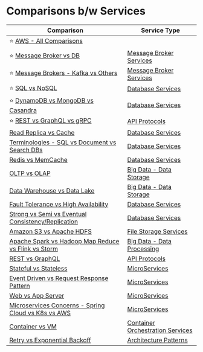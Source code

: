 # Comparisons b/w Services

| Comparison                                                                                                        | Service Type                                                  |
|-------------------------------------------------------------------------------------------------------------------|---------------------------------------------------------------|
| :star: [AWS - All Comparisons](https://github.com/Anshul619/AWS-Services/tree/main/AWS-All-Comparisons.md)        |                                                               |
| :star: [Message Broker vs DB](2_MessageBrokersEDA/MessageBrokerVsDB.md)                                           | [Message Broker Services](2_MessageBrokersEDA)                |
| :star: [Message Brokers - Kafka vs Others](2_MessageBrokersEDA/KafkaVsRabbitMQVsSQSVsSNS.md)                      | [Message Broker Services](2_MessageBrokersEDA)                |
| :star: [SQL vs NoSQL](1_Databases/SQLvsNoSQL.md)                                                                  | [Database Services](1_Databases)                              |
| :star: [DynamoDB vs MongoDB vs Casandra](1_Databases/DynamoDBVsMongoDBVsCasandra.md)                              | [Database Services](1_Databases)                              |
| :star: [REST vs GraphQL vs gRPC](8_API-Protocols/Readme.md)                                                       | [API Protocols](8_API-Protocols/Readme.md)                    |
| [Read Replica vs Cache](1_Databases/3_Scalability-Techniques/ReadReplicaVsCache.md)                               | [Database Services](1_Databases)                              |
| [Terminologies - SQL vs Document vs Search DBs](1_Databases/Terminologies.md)                                     | [Database Services](1_Databases)                              |
| [Redis vs MemCache](1_Databases/8_Caching-InMemory-Databases/RedisVsMemcache.md)                                  | [Database Services](1_Databases)                              |
| [OLTP vs OLAP](1_Databases/OLTPvsOTAP.md)                                                                         | [Big Data - Data Storage](1_Databases)                        |
| [Data Warehouse vs Data Lake](6_BigData/DataStorage/DataWarehousesVsLake.md)                                      | [Big Data - Data Storage](1_Databases)                        |
| [Fault Tolerance vs High Availability](5_HighAvailability/FaultToleranceVsHighAvailability.md)                    | [Database Services](1_Databases)                              |
| [Strong vs Semi vs Eventual Consistency/Replication](1_Databases/4_Consistency-Replication/Readme.md)             | [Database Services](1_Databases)                              |
| [Amazon S3 vs Apache HDFS](./11_FileStorages/HDFSVsS3.md)                                                         | [File Storage Services](11_FileStorages)                      |
| [Apache Spark vs Hadoop Map Reduce vs Flink vs Storm](6_BigData/DataProcessing/SparkVsMapReduceVsFlinkVsStorm.md) | [Big Data - Data Processing](6_BigData/DataProcessing/)       |
| [REST vs GraphQL](8_API-Protocols/RESTvsGraphQL.md)                                                               | [API Protocols](8_API-Protocols/Readme.md)                    |
| [Stateful vs Stateless](4_Scalability/StatefulVsStateless.md)                                                     | [MicroServices](3_MicroServices)                              |
| [Event Driven vs Request Response Pattern](2_MessageBrokersEDA/EventDrivenVsRequestResponsePattern.md)            | [MicroServices](3_MicroServices)                              |
| [Web vs App Server](4_Scalability/WebVsAppServer.md)                                                              | [MicroServices](3_MicroServices)                              |
| [Microservices Concerns - Spring Cloud vs K8s vs AWS](3_MicroServices/SpringCloudVsK8sVsAWS.md)                   | [MicroServices](3_MicroServices)                              |
| [Container vs VM](9_Container&Orchestration/ContainerVsVMs.md)                                                    | [Container Orchestration Services](9_Container&Orchestration) |
| [Retry vs Exponential Backoff](7_ArchitecturePatterns/RetryExponenialBackoff/RetryVsExponentialBackoff.md)        | [Architecture Patterns](7_ArchitecturePatterns)               |